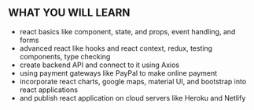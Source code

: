 ## WHAT YOU WILL LEARN
 - react basics like component, state, and props, event handling, and forms  
 - advanced react like hooks and react context, redux, testing components, type checking
 - create backend API and connect to it using Axios
 - using payment gateways like PayPal to make online payment
 - incorporate react charts, google maps, material UI, and bootstrap into react applications 
 - and publish react application on cloud servers like Heroku and Netlify
